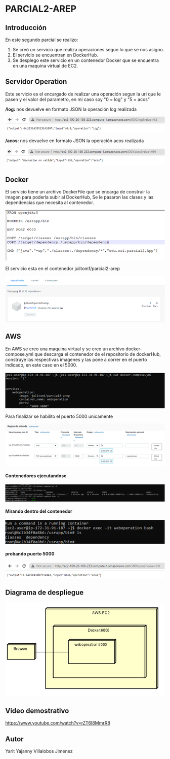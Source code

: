# PARCIAL2-AREP

## Introducción

En este segundo parcial se realizo:

  1. Se creó un servicio que realiza operaciones segun lo que se nos asigno.
  2. El servicio se encuentran en DockerHub.
  3. Se desplego este servicio en un contenedor Docker que se encuentra en una maquina virtual de EC2.
 
## Servidor Operation

Este servicio es el encargado de realizar una operación segun la uri que le pasen y el valor del parametro, en mi caso soy "0 = log" y "5 = acos"

**/log:** nos devuelve en formato JSON la operación log realizada

![](img/Captura4.PNG)

**/acos:** nos devuelve en formato JSON la operación acos realizada

![](img/Captura5.PNG)

## Docker

El servicio tiene un archivo DockerFile que se encarga de construir la imagen para poderla subir al DockerHub, Se le pasaron las clases y las dependencias que necesita al contenedor.

![](img/Captura9.PNG)

El servicio esta en el contenedor julitom1/parcial2-arep

![](img/Captura2.PNG)

## AWS

En AWS se creo una maquina virtual y se creo un archivo docker-compose.yml que descarga el contenedor de el repositorio de dockerHub, construye las respectivas imagenes y las pone a correr en el puerto indicado, en este caso en el 5000.

![](img/Captura6.PNG)

Para finalizar se habilito el puerto 5000 unicamente

![](img/Captura1.PNG)


#### Contenedores ejecutandose

![](img/Captura7.PNG)

#### Mirando dentro del contenedor

![](img/Captura8.PNG)

#### probando puerto 5000

![](img/Captura3.PNG)

## Diagrama de despliegue

![](img/Captura14.PNG)

## Video demostrativo

https://www.youtube.com/watch?v=rZT6I8MmrR8

## Autor

Yarit Yajanny Villalobos Jimenez
